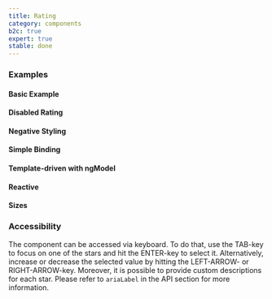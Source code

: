 ```yaml
---
title: Rating
category: components
b2c: true
expert: true
stable: done
---
```


### Examples

#### Basic Example

<!-- example(rating-basic) -->

#### Disabled Rating

<!-- example(rating-disabled) -->

#### Negative Styling

<!-- example(rating-negative) -->

#### Simple Binding

<!-- example(rating-simple) -->

#### Template-driven with ngModel

<!-- example(rating-template) -->

#### Reactive

<!-- example(rating-reactive) -->

#### Sizes

<!-- example(rating-sizes) -->

### Accessibility

The component can be accessed via keyboard. To do that, use the TAB-key to focus on one of the stars and hit the ENTER-key to select it. Alternatively, increase or decrease the selected value by hitting the LEFT-ARROW- or RIGHT-ARROW-key. Moreover, it is possible to provide custom descriptions for each star. Please refer to `ariaLabel` in the API section for more information.

<!-- example(rating-accessibility) -->
